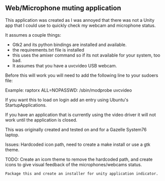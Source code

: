 Web/Microphone muting application
-------------------

This application was created as I was annoyed that there was not a Unity app 
that I could use to quickly check my webcam and microphone status.

It assumes a couple things:
 * Gtk2 and its python bindings are installed and available.
 * the requirements.txt file is installed
 * this uses the amixer command so if its not available for your system, too bad.
 * It assumes that you have a uvcvideo USB webcam.

Before this will work you will need to add the following line to your sudoers file:

Example:
    raptorx  ALL=NOPASSWD: /sbin/modprobe uvcvideo

If you want this to load on login add an entry using Ubuntu's StartupApplications.

If you have an application that is currently using the video driver it will not
work until the application is closed.


This was originally created and tested on and for a Gazelle System76 laptop.

Issues: 
    Hardcoded icon path, need to create a make install or use a gtk theme.

TODO: 
    Create an icom theme to remove the hardcoded path, and create icons to give
    visual feedback of the microphones/webcams status.

    Package this and create an installer for unity application indicator.

